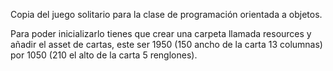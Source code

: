 Copia del juego solitario para la clase de programación orientada a objetos.

Para poder inicializarlo tienes que crear una carpeta llamada resources y añadir el asset de cartas, este ser 1950
(150 ancho de la carta 13 columnas) por 1050 (210 el alto de la carta 5 renglones).

